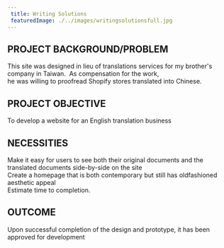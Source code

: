 ```yaml
---
 title: Writing Solutions
 featuredImage: ./../images/writingsolutionsfull.jpg
---
```

## PROJECT BACKGROUND/PROBLEM
This site was designed in lieu of translations services for my brother&apos;s company in Taiwan. 
As compensation for the work, he was willing to proofread Shopify stores translated into Chinese.

## PROJECT OBJECTIVE
To develop a website for an English translation business

## NECESSITIES
Make it easy for users to see both their original documents and the translated documents side-by-side on the site<br />
Create a homepage that is both contemporary but still has oldfashioned aesthetic appeal<br />
Estimate time to completion.
<br />
## OUTCOME
Upon successful completion of the design and prototype, it has been approved for development